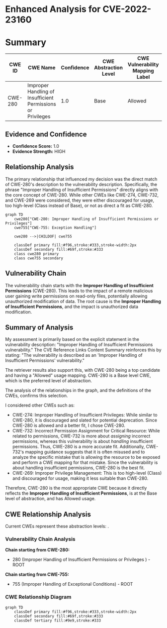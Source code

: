 # Enhanced Analysis for CVE-2022-23160

# Summary
| CWE ID | CWE Name | Confidence | CWE Abstraction Level | CWE Vulnerability Mapping Label | CWE-Vulnerability Mapping Notes |
|---|---|---|---|---|---|
| CWE-280 | Improper Handling of Insufficient Permissions or Privileges | 1.0 | Base | Allowed | Primary CWE |

## Evidence and Confidence

*   **Confidence Score:** 1.0
*   **Evidence Strength:** HIGH

## Relationship Analysis
The primary relationship that influenced my decision was the direct match of CWE-280's description to the vulnerability description. Specifically, the phrase "Improper Handling of Insufficient Permissions" directly aligns with the core concept of CWE-280. While other CWEs like CWE-274, CWE-732, and CWE-269 were considered, they were either discouraged for usage, too high-level (Class instead of Base), or not as direct a fit as CWE-280.

```mermaid
graph TD
    cwe280["CWE-280: Improper Handling of Insufficient Permissions or Privileges"]
    cwe755["CWE-755: Exception Handling"]

    cwe280 -->|CHILDOF| cwe755
    
    classDef primary fill:#f96,stroke:#333,stroke-width:2px
    classDef secondary fill:#69f,stroke:#333
    class cwe280 primary
    class cwe755 secondary
```

## Vulnerability Chain
The vulnerability chain starts with the **Improper Handling of Insufficient Permissions** (CWE-280). This leads to the impact of a remote malicious user gaining write permissions on read-only files, potentially allowing unauthorized modification of data. The root cause is the **Improper Handling of Insufficient Permissions**, and the impact is unauthorized data modification.

## Summary of Analysis
My assessment is primarily based on the explicit statement in the vulnerability description: "Improper Handling of Insufficient Permissions vulnerability." The CVE Reference Links Content Summary reinforces this by stating: "The vulnerability is described as an 'Improper Handling of Insufficient Permissions' vulnerability."

The retriever results also support this, with CWE-280 being a top candidate and having a "Allowed" usage mapping. CWE-280 is a Base level CWE, which is the preferred level of abstraction.

The analysis of the relationships in the graph, and the definitions of the CWEs, confirms this selection.

I considered other CWEs such as:

*   CWE-274: Improper Handling of Insufficient Privileges: While similar to CWE-280, it is discouraged and slated for potential deprecation. Since CWE-280 is allowed and a better fit, I chose CWE-280.
*   CWE-732: Incorrect Permission Assignment for Critical Resource: While related to permissions, CWE-732 is more about *assigning* incorrect permissions, whereas this vulnerability is about *handling* insufficient permissions. Thus, CWE-280 is a more accurate fit. Additionally, CWE-732's mapping guidance suggests that it is often misused and to analyze the specific mistake that is allowing the resource to be exposed and perform a CWE mapping for that mistake. Since the vulnerability is about handling insufficient permissions, CWE-280 is the best fit.
*   CWE-269: Improper Privilege Management: This is too high-level (Class) and discouraged for usage, making it less suitable than CWE-280.

Therefore, CWE-280 is the most appropriate CWE because it directly reflects the **Improper Handling of Insufficient Permissions**, is at the Base level of abstraction, and has Allowed usage.


## CWE Relationship Analysis

Current CWEs represent these abstraction levels: .


### Vulnerability Chain Analysis

**Chain starting from CWE-280:**
- 280 (Improper Handling of Insufficient Permissions or Privileges ) - ROOT


**Chain starting from CWE-755:**
- 755 (Improper Handling of Exceptional Conditions) - ROOT



### CWE Relationship Diagram

```mermaid
graph TD
    classDef primary fill:#f96,stroke:#333,stroke-width:2px
    classDef secondary fill:#69f,stroke:#333
    classDef tertiary fill:#9e9,stroke:#333
```